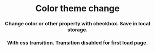 
<h1 align="center">Color theme change</h1>
<h3 align="center">Change color or other property with checkbox. Save in local storage.</h3>

<h3 align="center">With css transition. Transition disabled for first load page.</h3>